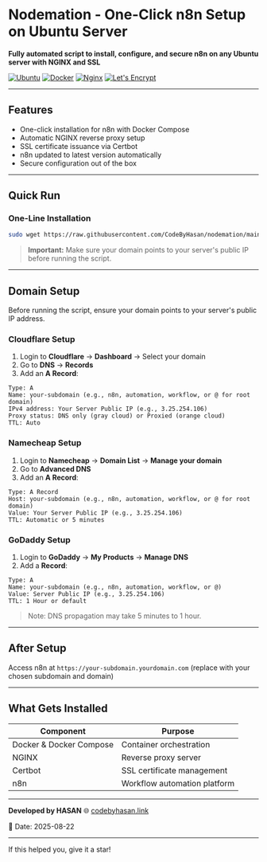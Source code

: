 # Nodemation - One-Click n8n Setup on Ubuntu Server

**Fully automated script to install, configure, and secure n8n on any Ubuntu server with NGINX and SSL**

[![Ubuntu](https://img.shields.io/badge/Ubuntu-E95420?style=for-the-badge&logo=ubuntu&logoColor=white)](https://ubuntu.com/)
[![Docker](https://img.shields.io/badge/Docker-2496ED?style=for-the-badge&logo=docker&logoColor=white)](https://docker.com/)
[![Nginx](https://img.shields.io/badge/Nginx-009639?style=for-the-badge&logo=nginx&logoColor=white)](https://nginx.org/)
[![Let's Encrypt](https://img.shields.io/badge/Let's%20Encrypt-003A70?style=for-the-badge&logo=letsencrypt&logoColor=white)](https://letsencrypt.org/)

---

## Features

- One-click installation for n8n with Docker Compose
- Automatic NGINX reverse proxy setup
- SSL certificate issuance via Certbot
- n8n updated to latest version automatically
- Secure configuration out of the box

---

## Quick Run

### One-Line Installation

```bash
sudo wget https://raw.githubusercontent.com/CodeByHasan/nodemation/main/nodemation.sh -O nodemation.sh && chmod +x nodemation.sh && ./nodemation.sh
````

> **Important:** Make sure your domain points to your server's public IP before running the script.

---

## Domain Setup

Before running the script, ensure your domain points to your server's public IP address.

### Cloudflare Setup

1. Login to **Cloudflare** → **Dashboard** → Select your domain
2. Go to **DNS** → **Records**
3. Add an **A Record**:

```
Type: A
Name: your-subdomain (e.g., n8n, automation, workflow, or @ for root domain)
IPv4 address: Your Server Public IP (e.g., 3.25.254.106)
Proxy status: DNS only (gray cloud) or Proxied (orange cloud)
TTL: Auto
```

### Namecheap Setup

1. Login to **Namecheap** → **Domain List** → **Manage your domain**
2. Go to **Advanced DNS**
3. Add an **A Record**:

```
Type: A Record
Host: your-subdomain (e.g., n8n, automation, workflow, or @ for root domain)
Value: Your Server Public IP (e.g., 3.25.254.106)
TTL: Automatic or 5 minutes
```

### GoDaddy Setup

1. Login to **GoDaddy** → **My Products** → **Manage DNS**
2. Add a **Record**:

```
Type: A
Name: your-subdomain (e.g., n8n, automation, workflow, or @)
Value: Server Public IP (e.g., 3.25.254.106)
TTL: 1 Hour or default
```

> Note: DNS propagation may take 5 minutes to 1 hour.

---

## After Setup

Access n8n at `https://your-subdomain.yourdomain.com` (replace with your chosen subdomain and domain)

---

## What Gets Installed

| Component               | Purpose                      |
| ----------------------- | ---------------------------- |
| Docker & Docker Compose | Container orchestration      |
| NGINX                   | Reverse proxy server         |
| Certbot                 | SSL certificate management   |
| n8n                     | Workflow automation platform |

---

**Developed by HASAN**
🌐 [codebyhasan.link](https://codebyhasan.link)

📅 Date: 2025-08-22

---

If this helped you, give it a star!
